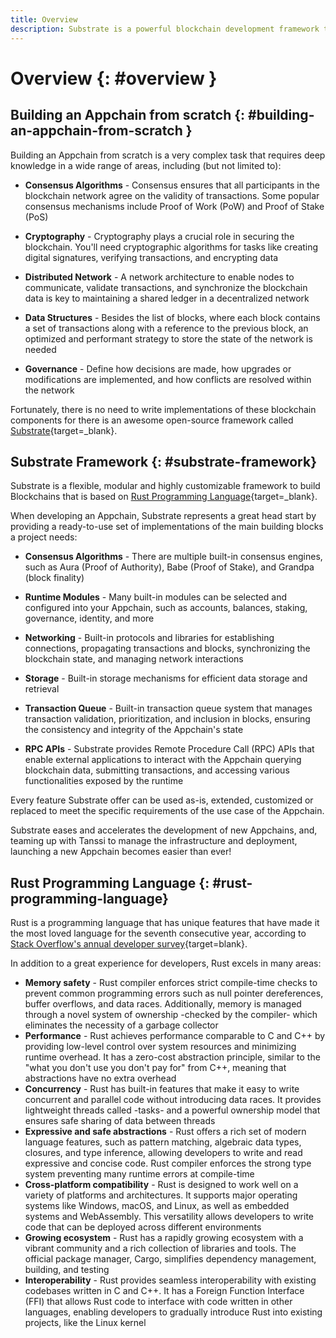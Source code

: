 ```yaml
---
title: Overview
description: Substrate is a powerful blockchain development framework that provides many ready-to-use functionalities allowing product teams to quickly and easily build Appchains.
---
```


# Overview {: #overview } 

## Building an Appchain from scratch {: #building-an-appchain-from-scratch } 

Building an Appchain from scratch is a very complex task that requires deep knowledge in a wide range of areas, including (but not limited to):

- **Consensus Algorithms** - Consensus ensures that all participants in the blockchain network agree on the validity of transactions. Some popular consensus mechanisms include Proof of Work (PoW) and Proof of Stake (PoS)

- **Cryptography** - Cryptography plays a crucial role in securing the blockchain. You'll need cryptographic algorithms for tasks like creating digital signatures, verifying transactions, and encrypting data

- **Distributed Network** - A network architecture to enable nodes to communicate, validate transactions, and synchronize the blockchain data is key to maintaining a shared ledger in a decentralized network

- **Data Structures** - Besides the list of blocks, where each block contains a set of transactions along with a reference to the previous block, an optimized and performant strategy to store the state of the network is needed

- **Governance** - Define how decisions are made, how upgrades or modifications are implemented, and how conflicts are resolved within the network

Fortunately, there is no need to write implementations of these blockchain components for there is an awesome open-source framework called [Substrate](https://substrate.io/){target=_blank}.

## Substrate Framework {: #substrate-framework}

Substrate is a flexible, modular and highly customizable framework to build Blockchains that is based on [Rust Programming Language](https://www.rust-lang.org){target=_blank}.

When developing an Appchain, Substrate represents a great head start by providing a ready-to-use set of implementations of the main building blocks a project needs: 

- **Consensus Algorithms** - There are multiple built-in consensus engines, such as Aura (Proof of Authority), Babe (Proof of Stake), and Grandpa (block finality)

- **Runtime Modules** - Many built-in modules can be selected and configured into your Appchain, such as accounts, balances, staking, governance, identity, and more

- **Networking** - Built-in protocols and libraries for establishing connections, propagating transactions and blocks, synchronizing the blockchain state, and managing network interactions

- **Storage** - Built-in storage mechanisms for efficient data storage and retrieval

- **Transaction Queue** - Built-in transaction queue system that manages transaction validation, prioritization, and inclusion in blocks, ensuring the consistency and integrity of the Appchain's state

- **RPC APIs** - Substrate provides Remote Procedure Call (RPC) APIs that enable external applications to interact with the Appchain querying blockchain data, submitting transactions, and accessing various functionalities exposed by the runtime

Every feature Substrate offer can be used as-is, extended, customized or replaced to meet the specific requirements of the use case of the Appchain.

Substrate eases and accelerates the development of new Appchains, and, teaming up with Tanssi to manage the infrastructure and deployment, launching a new Appchain becomes easier than ever!

## Rust Programming Language {: #rust-programming-language}

Rust is a programming language that has unique features that have made it the most loved language for the seventh consecutive year, according to [Stack Overflow's annual developer survey](https://survey.stackoverflow.co/2022#section-most-loved-dreaded-and-wanted-programming-scripting-and-markup-languages){target=blank}.

In addition to a great experience for developers, Rust excels in many areas:

- **Memory safety** - Rust compiler enforces strict compile-time checks to prevent common programming errors such as null pointer dereferences, buffer overflows, and data races. Additionally, memory is managed through a novel system of ownership -checked by the compiler- which eliminates the necessity of a garbage collector
- **Performance** - Rust achieves performance comparable to C and C++ by providing low-level control over system resources and minimizing runtime overhead. It has a zero-cost abstraction principle, similar to the "what you don't use you don't pay for" from C++, meaning that abstractions have no extra overhead
- **Concurrency** - Rust has built-in features that make it easy to write concurrent and parallel code without introducing data races. It provides lightweight threads called -tasks- and a powerful ownership model that ensures safe sharing of data between threads
- **Expressive and safe abstractions** - Rust offers a rich set of modern language features, such as pattern matching, algebraic data types, closures, and type inference, allowing developers to write and read expressive and concise code. Rust compiler enforces the strong type system preventing many runtime errors at compile-time
- **Cross-platform compatibility** - Rust is designed to work well on a variety of platforms and architectures. It supports major operating systems like Windows, macOS, and Linux, as well as embedded systems and WebAssembly. This versatility allows developers to write code that can be deployed across different environments
- **Growing ecosystem** - Rust has a rapidly growing ecosystem with a vibrant community and a rich collection of libraries and tools. The official package manager, Cargo, simplifies dependency management, building, and testing
- **Interoperability** - Rust provides seamless interoperability with existing codebases written in C and C++. It has a Foreign Function Interface (FFI) that allows Rust code to interface with code written in other languages, enabling developers to gradually introduce Rust into existing projects, like the Linux kernel


